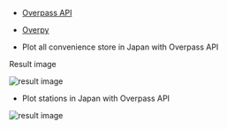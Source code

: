 - [Overpass API](https://wiki.openstreetmap.org/wiki/JA:Overpass_API)

- [Overpy](http://python-overpy.readthedocs.io/en/latest/index.html)

- Plot all convenience store in Japan with Overpass API


Result image

![result image](https://github.com/NaoY-2501/overpass_plot_convenience/blob/master/img/convenience_jp_BW.png)


- Plot stations in Japan with Overpass API

![result image](https://github.com/NaoY-2501/overpass_plot_convenience/blob/master/img/station_jp_BW.png)
